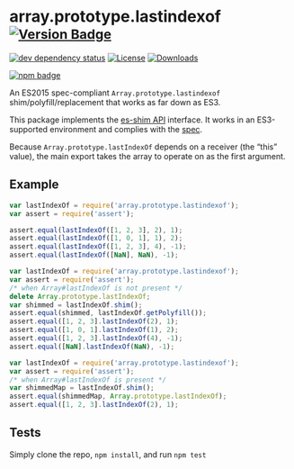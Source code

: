# array.prototype.lastindexof <sup>[![Version Badge][npm-version-svg]][package-url]</sup>

[![dev dependency status][dev-deps-svg]][dev-deps-url]
[![License][license-image]][license-url]
[![Downloads][downloads-image]][downloads-url]

[![npm badge][npm-badge-png]][package-url]

An ES2015 spec-compliant `Array.prototype.lastindexof` shim/polyfill/replacement that works as far down as ES3.

This package implements the [es-shim API](https://github.com/es-shims/api) interface. It works in an ES3-supported environment and complies with the [spec](https://www.ecma-international.org/ecma-262/6.0/).

Because `Array.prototype.lastIndexOf` depends on a receiver (the “this” value), the main export takes the array to operate on as the first argument.

## Example

```js
var lastIndexOf = require('array.prototype.lastindexof');
var assert = require('assert');

assert.equal(lastIndexOf([1, 2, 3], 2), 1);
assert.equal(lastIndexOf([1, 0, 1], 1), 2);
assert.equal(lastIndexOf([1, 2, 3], 4), -1);
assert.equal(lastIndexOf([NaN], NaN), -1);
```

```js
var lastIndexOf = require('array.prototype.lastindexof');
var assert = require('assert');
/* when Array#lastIndexOf is not present */
delete Array.prototype.lastIndexOf;
var shimmed = lastIndexOf.shim();
assert.equal(shimmed, lastIndexOf.getPolyfill());
assert.equal([1, 2, 3].lastIndexOf(2), 1);
assert.equal([1, 0, 1].lastIndexOf(1), 2);
assert.equal([1, 2, 3].lastIndexOf(4), -1);
assert.equal([NaN].lastIndexOf(NaN), -1);
```

```js
var lastIndexOf = require('array.prototype.lastindexof');
var assert = require('assert');
/* when Array#lastIndexOf is present */
var shimmedMap = lastIndexOf.shim();
assert.equal(shimmedMap, Array.prototype.lastIndexOf);
assert.equal([1, 2, 3].lastIndexOf(2), 1);
```

## Tests
Simply clone the repo, `npm install`, and run `npm test`

[package-url]: https://npmjs.org/package/array.prototype.lastindexof
[npm-version-svg]: https://versionbadg.es/es-shims/Array.prototype.lastIndexOf.svg
[deps-svg]: https://david-dm.org/es-shims/Array.prototype.lastIndexOf.svg
[deps-url]: https://david-dm.org/es-shims/Array.prototype.lastIndexOf
[dev-deps-svg]: https://david-dm.org/es-shims/Array.prototype.lastIndexOf/dev-status.svg
[dev-deps-url]: https://david-dm.org/es-shims/Array.prototype.lastIndexOf#info=devDependencies
[npm-badge-png]: https://nodei.co/npm/array.prototype.lastindexof.png?downloads=true&stars=true
[license-image]: https://img.shields.io/npm/l/array.prototype.lastindexof.svg
[license-url]: LICENSE
[downloads-image]: https://img.shields.io/npm/dm/array.prototype.lastindexof.svg
[downloads-url]: https://npm-stat.com/charts.html?package=array.prototype.lastindexof
